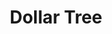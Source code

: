 ---
title: "Dollar Tree"
url: /indianapolis/dollar-tree-east-washington-street-2/
shop: Kramladen
---